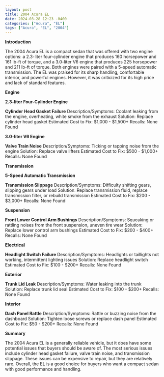 ```yaml
---
layout: post
title: 2004 Acura EL
date: 2024-03-28 12:23 -0400
categories: ["Acura", "EL"]
tags: ["Acura", "EL", "2004"]
---
```

**Introduction**

The 2004 Acura EL is a compact sedan that was offered with two engine options: a 2.3-liter four-cylinder engine that produces 160 horsepower and 161 lb-ft of torque, and a 3.0-liter V6 engine that produces 225 horsepower and 211 lb-ft of torque. Both engines were paired with a 5-speed automatic transmission. The EL was praised for its sharp handling, comfortable interior, and powerful engines. However, it was criticized for its high price and lack of standard features.

**Engine**

**2.3-liter Four-Cylinder Engine**

**Cylinder Head Gasket Failure**
Description/Symptoms: Coolant leaking from the engine, overheating, white smoke from the exhaust
Solution: Replace cylinder head gasket
Estimated Cost to Fix: $1,000 - $1,500+
Recalls: None Found

**3.0-liter V6 Engine**

**Valve Train Noise**
Description/Symptoms: Ticking or tapping noise from the engine
Solution: Replace valve lifters
Estimated Cost to Fix: $500 - $1,000+
Recalls: None Found

**Transmission**

**5-Speed Automatic Transmission**

**Transmission Slippage**
Description/Symptoms: Difficulty shifting gears, slipping gears under load
Solution: Replace transmission fluid, replace transmission filter, or rebuild transmission
Estimated Cost to Fix: $200 - $3,000+
Recalls: None Found

**Suspension**

**Front Lower Control Arm Bushings**
Description/Symptoms: Squeaking or rattling noises from the front suspension, uneven tire wear
Solution: Replace lower control arm bushings
Estimated Cost to Fix: $200 - $400+
Recalls: None Found

**Electrical**

**Headlight Switch Failure**
Description/Symptoms: Headlights or taillights not working, intermittent lighting issues
Solution: Replace headlight switch
Estimated Cost to Fix: $100 - $200+
Recalls: None Found

**Exterior**

**Trunk Lid Leak**
Description/Symptoms: Water leaking into the trunk
Solution: Replace trunk lid seal
Estimated Cost to Fix: $100 - $200+
Recalls: None Found

**Interior**

**Dash Panel Rattle**
Description/Symptoms: Rattle or buzzing noise from the dashboard
Solution: Tighten loose screws or replace dash panel
Estimated Cost to Fix: $50 - $200+
Recalls: None Found

**Summary**

The 2004 Acura EL is a generally reliable vehicle, but it does have some potential issues that buyers should be aware of. The most serious issues include cylinder head gasket failure, valve train noise, and transmission slippage. These issues can be expensive to repair, but they are relatively rare. Overall, the EL is a good choice for buyers who want a compact sedan with good performance and handling.
